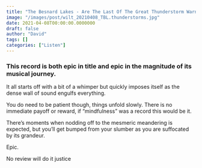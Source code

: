 ```yaml
---
title: "The Besnard Lakes - Are The Last Of The Great Thunderstorm Warnings (2021)"
image: "/images/post/wilt_20210408_TBL.thunderstorms.jpg"
date: 2021-04-08T00:00:00.0000000
draft: false
author: "David"
tags: []
categories: ["Listen"]
---
```

### This record is both epic in title and epic in the magnitude of its musical journey.

 It all starts off with a bit of a whimper but quickly imposes itself as the dense wall of sound engulfs everything. 

 You do need to be patient though, things unfold slowly. There is no immediate payoff or reward, if “mindfulness” was a record this would be it.

 There’s moments when nodding off to the mesmeric meandering is expected, but you’ll get bumped from your slumber as you are suffocated by its grandeur.

 Epic.

 No review will do it justice